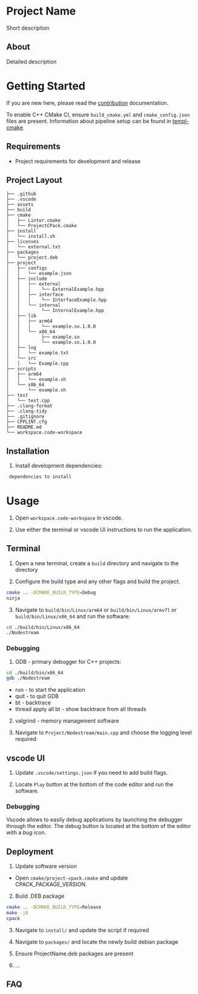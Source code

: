 # Project Name

Short description

## About

Detailed description

# Getting Started

If you are new here, please read the [contribution](./.github/contributing.md) documentation.

To enable C++ CMake CI, ensure `build_cmake.yml` and `cmake_config.json` files are present. Information about pipeline setup can be found in [templ-cmake](https://github.com/HInfinity/templ-cmake/blob/main/.github/ci.md).

## Requirements

- Project requirements for development and release

## Project Layout

```
├── .github
├── .vscode
├── assets
├── build
├── cmake
│   ├── Linter.cmake
│   └── ProjectCPack.cmake
├── install
│   └── install.sh
├── licenses
│   └── external.txt
├── packages
│   └── project.deb
├── project
│   ├── configs
│   │   └── example.json
│   ├── include
│   │   ├── external
│   │   |    └── ExternalExample.hpp
│   │   ├── interface
│   │   |    └── InterfaceExample.hpp
│   │   └── internal
│   │        └── InternalExample.hpp
│   ├── lib
│   │   ├── arm64
│   │   |    └── example.so.1.0.0
│   │   └── x86_64
│   │        ├── example.so
│   │        └── example.so.1.0.0
│   ├── log
│   │   └── example.txt
│   └── src
│   │   └── Example.cpp
├── scripts
│   ├── arm64
│   │   └── example.sh
│   └── x86_64
│       └── example.sh
├── test
│   └── test.cpp
├── .clang-format
├── .clang-tidy
├── .gitignore
├── CPPLINT.cfg
├── README.md
└── workspace.code-workspace

```

## Installation

1. Install development dependencies:

```sh
 dependencies to install
```

# Usage

1. Open `workspace.code-workspace` in vscode.

2. Use either the terminal or vscode UI instructions to run the application.

## Terminal

1. Open a new terminal, create a `build` directory and navigate to the directory

2. Configure the build type and any other flags and build the project.

```sh
cmake .. -DCMAKE_BUILD_TYPE=Debug 
ninja
```

3. Navigate to `build/bin/Linux/arm64` or `build/bin/Linux/armv7l` or `build/bin/Linux/x86_64` and run the software:

```sh
cd ./build/bin/Linux/x86_64
./Nodestream
```

### Debugging

1. GDB - primary debugger for C++ projects:

```sh
cd ./build/bin/x86_64
gdb ./Nodestream
```

- run - to start the application
- quit - to quit GDB
- bt - backtrace
- thread apply all bt - show backtrace from all threads

2. valgrind - memory management software

3. Navigate to `Project/Nodestream/main.cpp` and choose the logging level required

## vscode UI

1. Update `.vscode/settings.json` if you need to add build flags.

2. Locate `Play` button at the bottom of the code editor and run the software.

### Debugging

Vscode allows to easily debug applications by launching the debugger through the editor. The debug button is located at the bottom of the editor with a _bug_ icon.

## Deployment

1. Update software version

- Open `cmake/project-cpack.cmake` and update CPACK_PACKAGE_VERSION.

2. Build .DEB package

```sh
cmake .. -DCMAKE_BUILD_TYPE=Release
make -j8
cpack
```

3. Navigate to `install/` and update the script if required

4. Navigate to `packages/` and locate the newly build debian package

5. Ensure ProjectName.deb packages are present

6. ...

## FAQ
